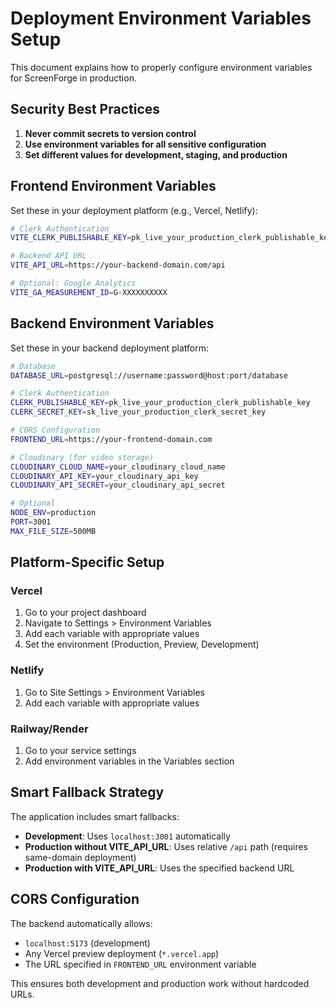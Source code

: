 # Deployment Environment Variables Setup

This document explains how to properly configure environment variables for ScreenForge in production.

## Security Best Practices

1. **Never commit secrets to version control**
2. **Use environment variables for all sensitive configuration**
3. **Set different values for development, staging, and production**

## Frontend Environment Variables

Set these in your deployment platform (e.g., Vercel, Netlify):

```bash
# Clerk Authentication
VITE_CLERK_PUBLISHABLE_KEY=pk_live_your_production_clerk_publishable_key

# Backend API URL
VITE_API_URL=https://your-backend-domain.com/api

# Optional: Google Analytics
VITE_GA_MEASUREMENT_ID=G-XXXXXXXXXX
```

## Backend Environment Variables

Set these in your backend deployment platform:

```bash
# Database
DATABASE_URL=postgresql://username:password@host:port/database

# Clerk Authentication
CLERK_PUBLISHABLE_KEY=pk_live_your_production_clerk_publishable_key
CLERK_SECRET_KEY=sk_live_your_production_clerk_secret_key

# CORS Configuration
FRONTEND_URL=https://your-frontend-domain.com

# Cloudinary (for video storage)
CLOUDINARY_CLOUD_NAME=your_cloudinary_cloud_name
CLOUDINARY_API_KEY=your_cloudinary_api_key
CLOUDINARY_API_SECRET=your_cloudinary_api_secret

# Optional
NODE_ENV=production
PORT=3001
MAX_FILE_SIZE=500MB
```

## Platform-Specific Setup

### Vercel

1. Go to your project dashboard
2. Navigate to Settings > Environment Variables
3. Add each variable with appropriate values
4. Set the environment (Production, Preview, Development)

### Netlify

1. Go to Site Settings > Environment Variables
2. Add each variable with appropriate values

### Railway/Render

1. Go to your service settings
2. Add environment variables in the Variables section

## Smart Fallback Strategy

The application includes smart fallbacks:

- **Development**: Uses `localhost:3001` automatically
- **Production without VITE_API_URL**: Uses relative `/api` path (requires same-domain deployment)
- **Production with VITE_API_URL**: Uses the specified backend URL

## CORS Configuration

The backend automatically allows:

- `localhost:5173` (development)
- Any Vercel preview deployment (`*.vercel.app`)
- The URL specified in `FRONTEND_URL` environment variable

This ensures both development and production work without hardcoded URLs.
